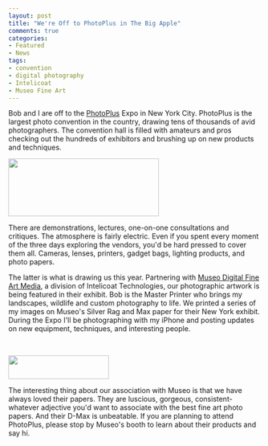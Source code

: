 ```yaml
---
layout: post
title: "We're Off to PhotoPlus in The Big Apple"
comments: true
categories:
- Featured
- News
tags:
- convention
- digital photography
- Intelicoat
- Museo Fine Art
---
```

Bob and I are off to the <a href="http://www.photoplusexpo.com">PhotoPlus</a> Expo in New York City. PhotoPlus is the largest photo convention in the country, drawing tens of thousands of avid photographers. The convention hall is filled with amateurs and pros checking out the hundreds of exhibitors and brushing up on new products and techniques.

<a href="http://blog.lesterpickerphoto.com/wp-content/uploads/2012/10/display.php_.jpeg"><img class="alignnone size-medium wp-image-2404" title="display.php" src="http://blog.lesterpickerphoto.com/wp-content/uploads/2012/10/display.php_-300x115.jpeg" alt="" width="300" height="115" /></a>

There are demonstrations, lectures, one-on-one consultations and critiques. The atmosphere is fairly electric. Even if you spent every moment of the three days exploring the vendors, you'd be hard pressed to cover them all. Cameras, lenses, printers, gadget bags, lighting products, and photo papers.

The latter is what is drawing us this year. Partnering with <a href="http://www.museofineart.com">Museo Digital Fine Art Media</a>, a division of Intelicoat Technologies, our photographic artwork is being featured in their exhibit. Bob is the Master Printer who brings my landscapes, wildlife and custom photography to life. We printed a series of my images on Museo's Silver Rag and Max paper for their New York exhibit. During the Expo I'll be photographing with my iPhone and posting updates on new equipment, techniques, and interesting people.

&nbsp;

<a href="http://blog.lesterpickerphoto.com/wp-content/uploads/2012/10/fc44ffba685c2f00b6ab547fa5d201f4.png"><img class="alignnone size-full wp-image-2405" title="fc44ffba685c2f00b6ab547fa5d201f4" src="http://blog.lesterpickerphoto.com/wp-content/uploads/2012/10/fc44ffba685c2f00b6ab547fa5d201f4.png" alt="" width="200" height="47" /></a>

The interesting thing about our association with Museo is that we have always loved their papers. They are luscious, gorgeous, consistent- whatever adjective you'd want to associate with the best fine art photo papers. And their D-Max is unbeatable. If you are planning to attend PhotoPlus, please stop by Museo's booth to learn about their products and say hi.